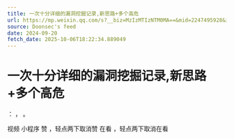 ```yaml
---
title: 一次十分详细的漏洞挖掘记录,新思路+多个高危
url: https://mp.weixin.qq.com/s?__biz=MzIzMTIzNTM0MA==&mid=2247495928&idx=1&sn=1afca4fc9b4535d61ae95af4c09b168f
source: Doonsec's feed
date: 2024-09-20
fetch_date: 2025-10-06T18:22:34.889049
---
```


# 一次十分详细的漏洞挖掘记录,新思路+多个高危

：
，
。

视频
小程序
赞
，轻点两下取消赞
在看
，轻点两下取消在看